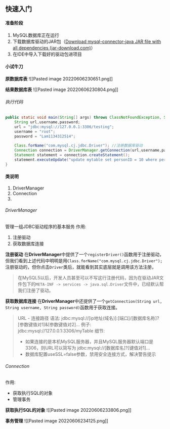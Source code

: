## 快速入门
#### 准备阶段
1. MySQL数据库正在运行
2. 下载数据库驱动的JAR包（[Download mysql-connector-java JAR file with all dependencies (jar-download.com)](https://jar-download.com/artifacts/mysql/mysql-connector-java/8.0.29)）
3. 在IDE中导入下载好的驱动包进项目

#### 小试牛刀
**原数据库表**
![[Pasted image 20220606230651.png]]

**结果数据库表**
![[Pasted image 20220606230804.png]]

###### 执行代码
```java
public static void main(String[] args) throws ClassNotFoundException, SQLException {  
    String url,username,password;  
    url = "jdbc:mysql://127.0.0.1:3306/testing";  
    username = "root";  
    password = "Lam1134312514";  
  
    Class.forName("com.mysql.cj.jdbc.Driver"); //注册数据库驱动
    Connection connection = DriverManager.getConnection(url,username,password); //建立数据库链接 
    Statement statement = connection.createStatement();  
    statement.executeUpdate("update mytable set personID = 10 where personID = 1");  
}
```

#### 类说明
1. DriverManager
2. Connection
3. 
###### DriverManager
管理一组JDBC驱动程序的基本服务
作用:
1. 注册驱动
2. 获取数据库连接

**注册驱动**
在**DriverManager**中提供了一个`registerDriver()`函数用于注册驱动，但我们看到上述代码中明明是用`Class.forName("com.mysql.cj.jdbc.Driver");`注册驱动的，但你点击`Driver`类后，就能看到其实底层就是调用该方法注册，
> 在MySQL5以后，开发人员甚至可以不写这行注册代码，因为在驱动JAR文件包下的`META-INF -> services -> java.sql.Driver`文件中，已经默认帮我们注册了驱动。

**获取数据库连接**
在**DriverManager**中还提供了一个`getConnection(String url, String username, String password)`函数用于获取连接。
> URL - 连接路径
> 语法: jdbc:mysql://[ip地址(域名)]:[端口]/[数据库名称]?[参数键值对1]&[参数键值对2]...
> 例子: jdbc:mysql://127.0.0.1:3306/myTable
> 细节:
> - 如果连接的是本机MySQL服务器，并且MySQL服务器默认端口是3306，则URL可以简写为 jdbc:mysql://[数据库名]?[键值对1]...
> - 数据库配置useSSL=false参数，禁用安全连接方式，解决警告提示

###### Connection
作用:
- 获取执行SQL的对象
- 管理事务

**获取执行SQL的对象**
![[Pasted image 20220606233806.png]]

**事务管理**
![[Pasted image 20220606234125.png]]